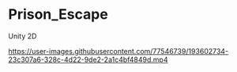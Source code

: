 # Prison_Escape
 Unity 2D


https://user-images.githubusercontent.com/77546739/193602734-23c307a6-328c-4d22-9de2-2a1c4bf4849d.mp4

